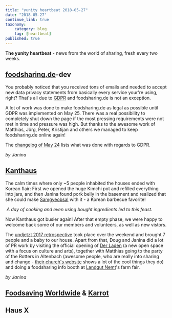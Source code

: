 ```yaml
---
title: "yunity heartbeat 2018-05-27"
date: "2018-05-27"
continue_link: true
taxonomy:
    category: blog
    tag: [heartbeat]
published: true
---
```


**The yunity heartbeat** - news from the world of sharing, fresh every two weeks.

## [foodsharing.de](https://foodsharing.de)-dev
You probably noticed that you received tons of emails and needed to accept new data privacy statements from basically every service your're using, right? That's all due to [GDPR](https://en.wikipedia.org/wiki/General_Data_Protection_Regulation) and foodsharing.de is not an exception.

A lot of work was done to make foodsharing.de as legal as possible until GDPR was implemented on May 25. There was a real possibility to completely shut down the page if the most pressing requirements were not met in time and pressure was high. But thanks to the awesome work of Matthias, Jörg, Peter, Kristijan and others we managed to keep foodsharing.de online again!

The [changelog of May 24](https://beta.foodsharing.de/?page=content&sub=changelog) lists what was done with regards to GDPR.

_by Janina_

## [Kanthaus](https://kanthaus.online)
The calm times where only ~5 people inhabited the houses ended with Korean flair: First we opened the huge Kimchi pot and refilled everything into jars, and then Janina found pork belly in the basement and realized that she could make [Samgyeobsal](https://www.maangchi.com/recipe/samgyeopsal-gui) with it - a Korean barbecue favorite!

![]()
_A day of cooking and even using bought ingredients led to this feast._

Now Kanthaus got busier again! After that empty phase, we were happy to welcome back some of our members and volunteers, as well as new vistors.

The [undjetzt 2017 retrospective](https://kanthaus.online/events/2018-05-25_undjetzt17-retrospective) took place over the weekend and brought 7 people and a baby to our house. Apart from that, Doug and Janina did a lot of PR work by visiting the official opening of [Der Laden](https://www.ndk-wurzen.de/Aktuelles/-Der-Laden--eroeffnet-in-Wurzen/42d2122/) (a new open space with a focus on culture and arts), together with Matthias going to the party of the Rotters in Altenbach (awesome people, who are really into sharing and change - [their church's website](https://dorfkirche-altenbach.jimdo.com/) shows a lot of the cool things they do) and doing a foodsharing info booth at [Landgut Nemt](http://www.landgut-nemt.de/)'s farm fair.

_by Janina_

## [Foodsaving Worldwide](https://foodsaving.world) & [Karrot](https://karrot.world)

## Haus X
